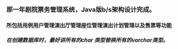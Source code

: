 ### 那一年剧院票务管理系统，Java版b/s架构设计完成。
#### 所包括用例用户管理演出厅管理座位管理演出计划管理以及售票等功能
##### 在创建数据库时，最好讲所有的char 类型替换所有的varchar类型。
